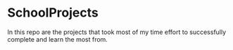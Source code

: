 # SchoolProjects
In this repo are the projects that took most of my time effort to successfully complete and learn the most from.
